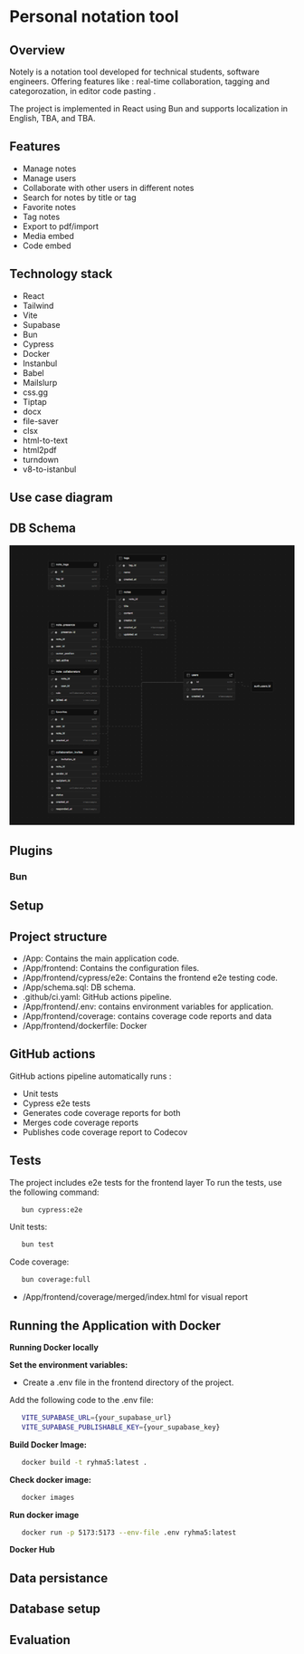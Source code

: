 # Personal notation tool

## Overview
Notely is a notation tool developed for technical students, software engineers. Offering features like : real-time collaboration, tagging and categorozation, in editor code pasting .

The project is implemented in React using Bun and supports localization in English, TBA, and TBA.
## Features
- Manage notes
- Manage users
- Collaborate with other users in different notes
- Search for notes by title or tag
- Favorite notes
- Tag notes 
- Export to pdf/import
- Media embed
- Code embed

## Technology stack
- React
- Tailwind
- Vite
- Supabase
- Bun
- Cypress
- Docker
- Instanbul
- Babel
- Mailslurp
- css.gg
- Tiptap
- docx
- file-saver
- clsx
- html-to-text
- html2pdf
- turndown
- v8-to-istanbul

## Use case diagram

## DB Schema
![alt text](/resources/image.png)
## Plugins

### Bun

## Setup

## Project structure
- /App: Contains the main application code.
- /App/frontend: Contains the configuration files.
- /App/frontend/cypress/e2e: Contains the frontend e2e testing code.
- /App/schema.sql: DB schema.
- .github/ci.yaml: GitHub actions pipeline.
- /App/frontend/.env: contains environment variables for application.
- /App/frontend/coverage: contains coverage code reports and data
- /App/frontend/dockerfile: Docker


## GitHub actions
GitHub actions pipeline automatically runs :
- Unit tests
- Cypress e2e tests
- Generates code coverage reports for both
- Merges code coverage reports
- Publishes code coverage report to Codecov

## Tests
The project includes e2e tests for the frontend layer To run the tests, use the following command:
   ```sh
      bun cypress:e2e
```
Unit tests:
   ```sh
      bun test
```
Code coverage:
   ```sh
      bun coverage:full
```
- /App/frontend/coverage/merged/index.html for visual report

## Running the Application with Docker
**Running Docker locally**

**Set the environment variables:**

- Create a .env file in the frontend directory of the project.

Add the following code to the .env file:
```sh
   VITE_SUPABASE_URL={your_supabase_url}
   VITE_SUPABASE_PUBLISHABLE_KEY={your_supabase_key}
```

**Build Docker Image:**
   
   ```sh
      docker build -t ryhma5:latest .
   ```
**Check docker image:**
   
   ```sh
      docker images
   ```

**Run docker image**

   ```sh
      docker run -p 5173:5173 --env-file .env ryhma5:latest
   ```

**Docker Hub**
   

## Data persistance

## Database setup

## Evaluation

